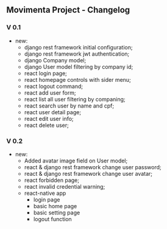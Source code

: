 ## Movimenta Project - Changelog

### V 0.1
  - new:
	-	django rest framework initial configuration;
	-	django rest framework jwt authentication;
	- 	django Company model;
	-	django User model filtering by company id;
	- 	react login page;
	- 	react homepage controls with sider menu;
	- 	react logout command;
	-	react add user form;
	-	react list all user filtering by companing;
	- 	react search user by name and cpf;
	- 	react user detail page;
	- 	react edit user info;
	-	react delete user;
		
### V 0.2
  - new:
	- Added avatar image field on User model;
	-	react & django rest framework change user password;
	-	react & django rest framework change user avatar;
	- 	react forbidden page;
	- 	react invalid credential warning;
	- 	react-native app
		-	login page
		-	basic home page
		- 	basic setting page
		-	logout function
